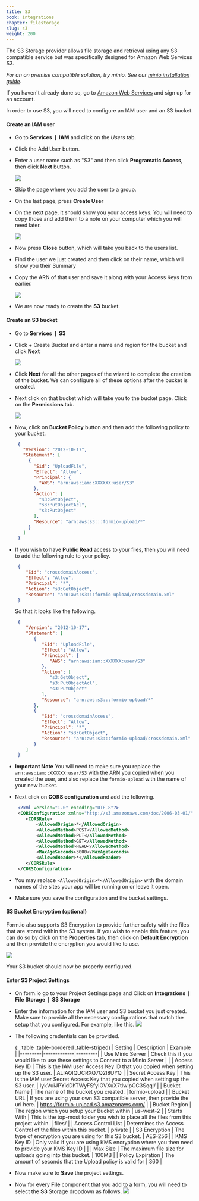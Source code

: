 ```yaml
---
title: S3
book: integrations
chapter: filestorage
slug: s3
weight: 200
---
```

The S3 Storage provider allows file storage and retrieval using any S3 compatible service but was specifically designed for Amazon Web Services S3.

*For an on premise compatible solution, try minio. See our [minio installation guide](/tutorials/deployment/minio).*

If you haven't already done so, go to [Amazon Web Services](http://aws.amazon.com/) and sign up for an account.

In order to use S3, you will need to configure an IAM user and an S3 bucket.

#### Create an IAM user

 - Go to **Services &#10072; IAM** and click on the *Users* tab.

 - Click the <span class="btn btn-primary">Add User</span> button.

 - Enter a user name such as "S3" and then click **Programatic Access**, then click **Next** button.
   
   ![](/assets/img/integrations/aws/s3/iam-new-user.png)

 - Skip the page where you add the user to a group.
 - On the last page, press **Create User**
 - On the next page, it should show you your access keys. You will need to copy those and add them to a note on your computer which you will need later.
   
   ![](/assets/img/integrations/aws/s3/add-user-keys.png)
 
 - Now press **Close** button, which will take you back to the users list.
 - Find the user we just created and then click on their name, which will show you their Summary
 - Copy the ARN of that user and save it along with your Access Keys from earlier.
   
   ![](/assets/img/integrations/aws/s3/copy-arn.png)
 
 - We are now ready to create the **S3** bucket.

#### Create an S3 bucket

 - Go to **Services &#10072; S3**
 - Click <span class="btn btn-primary">+ Create Bucket</span> and enter a name and region for the bucket and click **Next**
 
   ![](/assets/img/integrations/aws/s3/create-bucket.png)
 
 - Click **Next** for all the other pages of the wizard to complete the creation of the bucket. We can configure all of these options after the bucket is created.
 - Next click on that bucket which will take you to the bucket page. Click on the **Permissions** tab.
 
   ![](/assets/img/integrations/aws/s3/permissions-tab.png)
 
 - Now, click on **Bucket Policy** button and then add the following policy to your bucket.

   ```json
    {
      "Version": "2012-10-17",
      "Statement": [
        {
          "Sid": "UploadFile",
          "Effect": "Allow",
          "Principal": {
            "AWS": "arn:aws:iam::XXXXXX:user/S3"
          },
          "Action": [
            "s3:GetObject",
            "s3:PutObjectAcl",
            "s3:PutObject"
          ],
          "Resource": "arn:aws:s3:::formio-upload/*"
        }
      ]
    }
   ```
 - If you wish to have **Public Read** access to your files, then you will need to add the following rule to your policy.
 
   ```json
    {
       "Sid": "crossdomainAccess",
       "Effect": "Allow",
       "Principal": "*",
       "Action": "s3:GetObject",
       "Resource": "arn:aws:s3:::formio-upload/crossdomain.xml"
    }
   ```
   
   So that it looks like the following.
   
   ```json
    {
       "Version": "2012-10-17",
       "Statement": [
          {
             "Sid": "UploadFile",
             "Effect": "Allow",
             "Principal": {
                "AWS": "arn:aws:iam::XXXXXX:user/S3"
             },
             "Action": [
                "s3:GetObject",
                "s3:PutObjectAcl",
                "s3:PutObject"
             ],
             "Resource": "arn:aws:s3:::formio-upload/*"
          },
          {
             "Sid": "crossdomainAccess",
             "Effect": "Allow",
             "Principal": "*",
             "Action": "s3:GetObject",
             "Resource": "arn:aws:s3:::formio-upload/crossdomain.xml"
          }
       ]
    }
   ```

 - **Important Note** You will need to make sure you replace the ```arn:aws:iam::XXXXXX:user/S3``` with the ARN you copied when you created the user, and also replace the ```formio-upload``` with the name of your new bucket.
 - Next click on **CORS configuration** and add the following.
 
   ```xml
    <?xml version="1.0" encoding="UTF-8"?>
    <CORSConfiguration xmlns="http://s3.amazonaws.com/doc/2006-03-01/">
       <CORSRule>
           <AllowedOrigin>*</AllowedOrigin>
           <AllowedMethod>POST</AllowedMethod>
           <AllowedMethod>PUT</AllowedMethod>
           <AllowedMethod>GET</AllowedMethod>
           <AllowedMethod>HEAD</AllowedMethod>
           <MaxAgeSeconds>3000</MaxAgeSeconds>
           <AllowedHeader>*</AllowedHeader>
       </CORSRule>
    </CORSConfiguration>
   ```
   
 - You may replace ```<AllowedOrigin>*</AllowedOrigin>``` with the domain names of the sites your app will be running on or leave it open.
 - Make sure you save the configuration and the bucket settings.

#### S3 Bucket Encryption (optional)
Form.io also supports S3 Encryption to provide further safety with the files that are stored within the S3 system. If you wish to enable this feature, you can do so by click on the **Properties** tab, then click on **Default Encryption** and then provide the encryption you would like to use.

![](/assets/img/integrations/aws/s3/s3-encrypt.png)

Your S3 bucket should now be properly configured.

#### Enter S3 Project Settings

 - On form.io go to your Project Settings page and Click on **Integrations &#10072; File Storage &#10072; S3 Storage**
 - Enter the information for the IAM user and S3 bucket you just created. Make sure to provide all the necessary configurations that match the setup that you configured. For example, like this.
   ![](/assets/img/integrations/aws/s3/s3-settings.png)
 - The following credentials can be provided.

   {: .table .table-bordered .table-striped}
   | Setting | Description | Example |
   |---------|-------------|---------|
   | Use Minio Server | Check this if you would like to use these settings to Connect to a Minio Server |  |
   | Access Key ID | This is the IAM user Access Key ID that you copied when setting up the S3 user. | ALIAQIQUCRXQ7Q2I8UYQ |
   | Secret Access Key | This is the IAM user Secret Access Key that you copied when setting up the S3 user. | IykVuiJPYidDhTWyFSfyIOVXuX7tIwIpCC3Sqql/ |
   | Bucket Name | The name of the bucket you created. | formio-upload |
   | Bucket URL | If you are using your own S3 compatible server, then provide the url here. | https://formio-upload.s3.amazonaws.com/ |
   | Bucket Region | The region which you setup your Bucket within | us-west-2 |
   | Starts With | This is the top-most folder you wish to place all the files from this project within. | files/ |
   | Access Control List | Determines the Access Control of the files within this bucket. | private |
   | S3 Encryption | The type of encryption you are using for this S3 bucket. | AES-256 |
   | KMS Key ID | Only valid if you are using KMS encryption where you then need to provide your KMS Key ID | |
   | Max Size | The maximum file size for uploads going into this bucket. | 100MB |
   | Policy Expiration | The amount of seconds that the Upload policy is valid for | 360 |

 - Now make sure to **Save** the project settings.
 - Now for every **File** component that you add to a form, you will need to select the **S3** Storage dropdown as follows.
   ![](/assets/img/integrations/aws/s3/s3-file-component.png)
   
